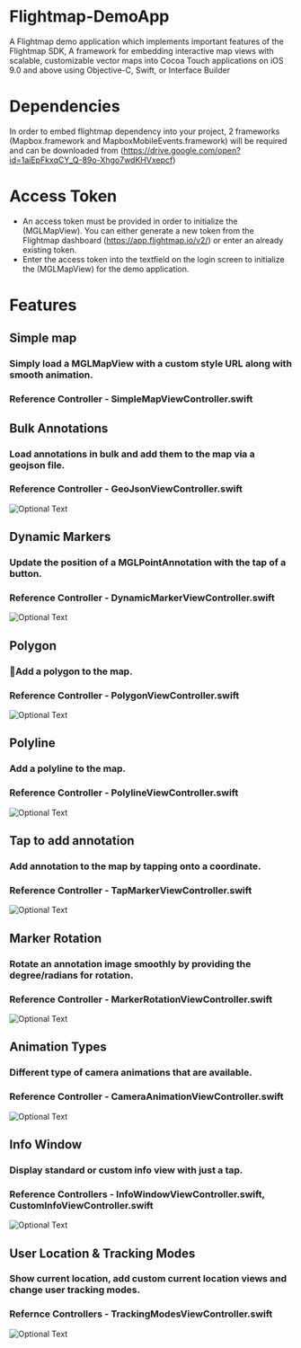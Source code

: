 # Flightmap-DemoApp
A Flightmap demo application which implements important features of the Flightmap SDK, A framework for embedding interactive map views with scalable, customizable vector maps into Cocoa Touch applications on iOS 9.0 and above using Objective-C, Swift, or Interface Builder

# Dependencies
In order to embed flightmap dependency into your project, 2 frameworks (Mapbox.framework and MapboxMobileEvents.framework) will be required and can be downloaded from (https://drive.google.com/open?id=1aiEpFkxqCY_Q-89o-Xhgo7wdKHVxepcf)


# Access Token
- An access token must be provided in order to initialize the (MGLMapView). You can either generate a new token from the Flightmap dashboard (https://app.flightmap.io/v2/) or enter an already existing token.
- Enter the access token into the  textfield on the login screen to initialize the (MGLMapView) for the demo application.

# Features

## Simple map 
### Simply load a MGLMapView with a custom style URL along with smooth animation.<br/>
### Reference Controller - SimpleMapViewController.swift

## Bulk Annotations
### Load annotations in bulk and add them to the map via a geojson file.<br/>
### Reference Controller - GeoJsonViewController.swift<br/>
![Optional Text](../master/example/bulk.png)

## Dynamic Markers
### Update the position of a MGLPointAnnotation with the tap of a button.<br/>
### Reference Controller - DynamicMarkerViewController.swift<br/>
![Optional Text](../master/example/position.gif)

## Polygon
### Add a polygon to the map.<br/>
### Reference Controller - PolygonViewController.swift<br/>
![Optional Text](../master/example/polygon.png)

## Polyline
### Add a polyline to the map.<br/>
### Reference Controller - PolylineViewController.swift<br/>
![Optional Text](../master/example/polyline.png)

## Tap to add annotation
### Add annotation to the map by tapping onto a coordinate.<br/>
### Reference Controller - TapMarkerViewController.swift<br/>
![Optional Text](../master/example/tap.gif)

## Marker Rotation
### Rotate an annotation image smoothly by providing the degree/radians for rotation.<br/>
### Reference Controller - MarkerRotationViewController.swift<br/>
![Optional Text](../master/example/rotate.gif)

## Animation Types
### Different type of camera animations that are available.<br/>
### Reference Controller - CameraAnimationViewController.swift<br/>
![Optional Text](../master/example/animation.gif)

## Info Window
### Display standard or custom info view with just a tap.<br/>
### Reference Controllers - InfoWindowViewController.swift, CustomInfoViewController.swift<br/>
![Optional Text](../master/example/standardInfo.gif)

## User Location & Tracking Modes
### Show current location, add custom current location views and change user tracking modes.<br/>
### Refernce Controllers - TrackingModesViewController.swift<br/>
![Optional Text](../master/example/userTracking.gif)
